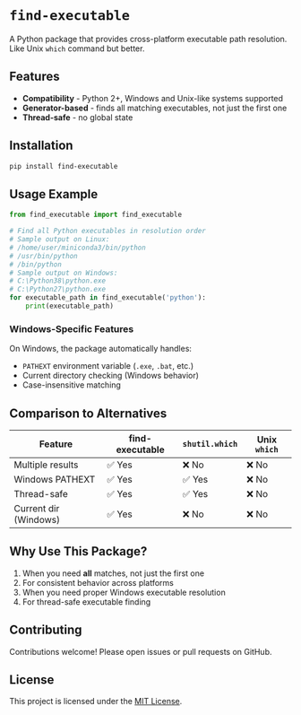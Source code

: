 # `find-executable`

A Python package that provides cross-platform executable path resolution. Like Unix `which` command but better.

## Features

- **Compatibility** - Python 2+, Windows and Unix-like systems supported
- **Generator-based** - finds all matching executables, not just the first one
- **Thread-safe** - no global state

## Installation

```bash
pip install find-executable
```

## Usage Example

```python
from find_executable import find_executable

# Find all Python executables in resolution order
# Sample output on Linux:
# /home/user/miniconda3/bin/python
# /usr/bin/python
# /bin/python
# Sample output on Windows:
# C:\Python38\python.exe
# C:\Python27\python.exe
for executable_path in find_executable('python'):
    print(executable_path)
```

### Windows-Specific Features

On Windows, the package automatically handles:

- `PATHEXT` environment variable (`.exe`, `.bat`, etc.)
- Current directory checking (Windows behavior)
- Case-insensitive matching

## Comparison to Alternatives

| Feature               | find-executable | `shutil.which` | Unix `which` |
|-----------------------|-----------------|----------------|--------------|
| Multiple results      | ✅ Yes           | ❌ No           | ❌ No         |
| Windows PATHEXT       | ✅ Yes           | ✅ Yes          | ❌ No         |
| Thread-safe           | ✅ Yes           | ✅ Yes          | ❌ No         |
| Current dir (Windows) | ✅ Yes           | ❌ No           | ❌ No         |

## Why Use This Package?

1. When you need **all** matches, not just the first one
2. For consistent behavior across platforms
3. When you need proper Windows executable resolution
4. For thread-safe executable finding

## Contributing

Contributions welcome! Please open issues or pull requests on GitHub.

## License

This project is licensed under the [MIT License](LICENSE).